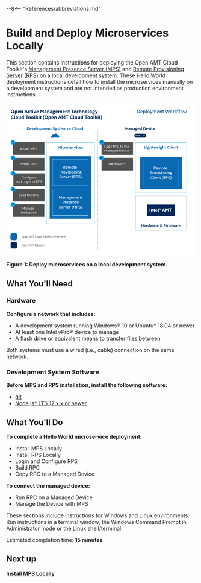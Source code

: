--8<-- "References/abbreviations.md"

# Build and Deploy Microservices Locally

This section contains instructions for deploying the Open AMT Cloud Toolkit's [Management Presence Server (MPS)](../Glossary.md#m) and [Remote Provisioning Server (RPS)](../Glossary.md#r) on a local development system. These Hello World deployment instructions detail how to install the microservices manually on a development system and are not intended as production environment instructions. 

[![Local Overview](../assets/images/ManualDeploymentWorkflow.png)](../assets/images/ManualDeploymentWorkflow.png)

**Figure 1: Deploy microservices on a local development system.**


## What You'll Need

### Hardware

**Configure a network that includes:**

-  A development system running Windows® 10 or Ubuntu* 18.04 or newer 
-  At least one Intel vPro® device to manage
-  A flash drive or equivalent means to transfer files between


Both systems must use a wired (i.e., cable) connection on the same network.

### Development System Software

**Before MPS and RPS installation, install the following software:**

- [git](https://git-scm.com/downloads)
- [Node.js* LTS 12.x.x or newer](https://nodejs.org/)
  

## What You'll Do

**To complete a Hello World microservice deployment:**

- Install MPS Locally
- Install RPS Locally
- Login and Configure RPS
- Build RPC
- Copy RPC to a Managed Device


**To connect the managed device:**

- Run RPC on a Managed Device
- Manage the Device with MPS


These sections include instructions for Windows and Linux environments. Run instructions in a terminal window, the Windows Command Prompt in Administrator mode or the Linux shell/terminal.

Estimated completion time: **15 minutes**

## Next up
**[Install MPS Locally](installMPS.md)**
